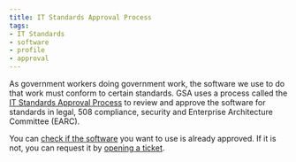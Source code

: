 ```yaml
---
title: IT Standards Approval Process
tags:
- IT Standards
- software
- profile
- approval
---
```


As government workers doing government work, the software we use to do that work must conform to certain standards.
GSA uses a process called the [IT Standards Approval Process](https://goo.gl/bn0Yme) to review and approve
the software for standards in legal, 508 compliance, security and Enterprise Architecture Committee (EARC).

You can [check if the software](https://goo.gl/rnZjO3) you want to use is already approved. 
If it is not, you can request it by [opening a ticket](https://goo.gl/rnZjO3).

